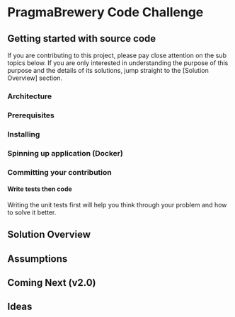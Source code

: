 # PragmaBrewery Code Challenge

## Getting started with source code
If you are contributing to this project, please pay close attention on the sub topics below.
If you are only interested in understanding the purpose of this purpose and the details of its solutions, jump straight to the [Solution Overview] section.

### Architecture
### Prerequisites
### Installing
### Spinning up application (Docker)
### Committing your contribution
#### Write tests then code
Writing the unit tests first will help you think through your problem and how to solve it better.

## Solution Overview

## Assumptions

## Coming Next (v2.0)

## Ideas